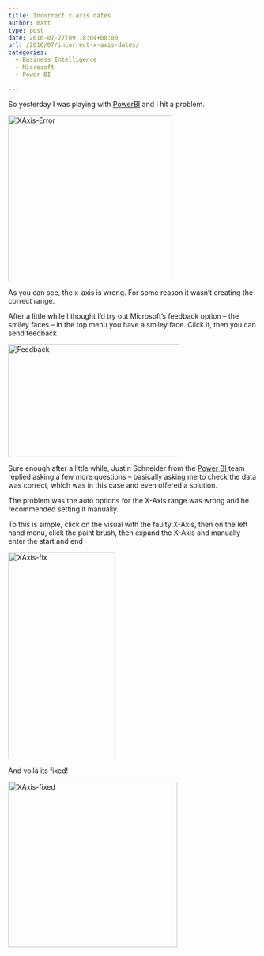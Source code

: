 ```yaml
---
title: Incorrect x-axis dates
author: matt
type: post
date: 2016-07-27T09:18:04+00:00
url: /2016/07/incorrect-x-axis-dates/
categories:
  - Business Intelligence
  - Microsoft
  - Power BI

---
```

So yesterday I was playing with <a href="http://powerbi.com/" target="_blank" rel="nofollow">PowerBI</a> and I hit a problem.

<a href="//matt40k.uk/img/2016/07/XAxis-Error.png" target="_blank" rel="nofollow"><img class="alignnone size-full wp-image-802" src="//matt40k.uk/img/2016/07/XAxis-Error.png" alt="XAxis-Error" width="332" height="335" srcset="https://publish.matt40k.uk/wp-content/uploads/2016/07/XAxis-Error.png 332w, https://publish.matt40k.uk/wp-content/uploads/2016/07/XAxis-Error-150x150.png 150w, https://publish.matt40k.uk/wp-content/uploads/2016/07/XAxis-Error-297x300.png 297w" sizes="(max-width: 332px) 100vw, 332px" /></a>

As you can see, the x-axis is wrong. For some reason it wasn&#8217;t creating the correct range.

After a little while I thought I&#8217;d try out Microsoft&#8217;s feedback option &#8211; the smiley faces &#8211; in the top menu you have a smiley face. Click it, then you can send feedback.

<a href="//matt40k.uk/img/2016/07/Feedback.png" target="_blank" rel="nofollow"><img class="alignnone size-full wp-image-805" src="//matt40k.uk/img/2016/07/Feedback.png" alt="Feedback" width="346" height="228" srcset="https://publish.matt40k.uk/wp-content/uploads/2016/07/Feedback.png 346w, https://publish.matt40k.uk/wp-content/uploads/2016/07/Feedback-300x198.png 300w" sizes="(max-width: 346px) 100vw, 346px" /></a>

Sure enough after a little while, Justin Schneider from the <a href="http://powerbi.com" target="_blank" rel="nofollow">Power BI </a>team replied asking a few more questions &#8211; basically asking me to check the data was correct, which was in this case and even offered a solution.

The problem was the auto options for the X-Axis range was wrong and he recommended setting it manually.

To this is simple, click on the visual with the faulty X-Axis, then on the left hand menu, click the paint brush, then expand the X-Axis and manually enter the start and end

<a href="//matt40k.uk/img/2016/07/XAxis-fix.png" target="_blank" rel="nofollow"><img class="alignnone size-full wp-image-803" src="//matt40k.uk/img/2016/07/XAxis-fix.png" alt="XAxis-fix" width="216" height="418" srcset="https://publish.matt40k.uk/wp-content/uploads/2016/07/XAxis-fix.png 216w, https://publish.matt40k.uk/wp-content/uploads/2016/07/XAxis-fix-155x300.png 155w" sizes="(max-width: 216px) 100vw, 216px" /></a>

And voilà its fixed!

<a href="//matt40k.uk/img/2016/07/XAxis-fixed.png" target="_blank" rel="nofollow"><img class="alignnone size-full wp-image-804" src="//matt40k.uk/img/2016/07/XAxis-fixed.png" alt="XAxis-fixed" width="342" height="335" srcset="https://publish.matt40k.uk/wp-content/uploads/2016/07/XAxis-fixed.png 342w, https://publish.matt40k.uk/wp-content/uploads/2016/07/XAxis-fixed-300x294.png 300w" sizes="(max-width: 342px) 100vw, 342px" /></a>

